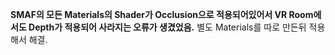 **SMAF의 모든 Materials의 Shader가 Occlusion으로 적용되어있어서 VR Room에서도 Depth가 적용되어 사라지는 오류가 생겼었음.**
별도 Materials를 따로 만든뒤 적용해서 해결.